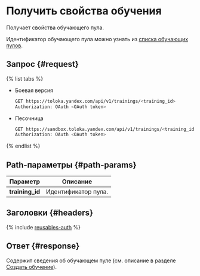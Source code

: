 # Получить свойства обучения

Получает свойства обучающего пула.

Идентификатор обучающего пула можно узнать из [списка обучающих пулов](get-training-list.md).

## Запрос {#request}

{% list tabs %}

- Боевая версия

    ```bash
    GET https://toloka.yandex.com/api/v1/trainings/<training_id>
    Authorization: OAuth <OAuth token>
    ```

- Песочница

    ```bash
    GET https://sandbox.toloka.yandex.com/api/v1/trainings/<training_id>
    Authorization: OAuth <OAuth token>
    ```

{% endlist %}

## Path-параметры {#path-params}

Параметр | Описание
----- | -----
**training_id** | Идентификатор пула.

## Заголовки {#headers}

{% include [reusables-auth](../_includes/reusables/id-reusables/auth.md) %}

## Ответ {#response}

Содержит сведения об обучающем пуле (см. описание в разделе [Создать обучение](create-training.md#response)).